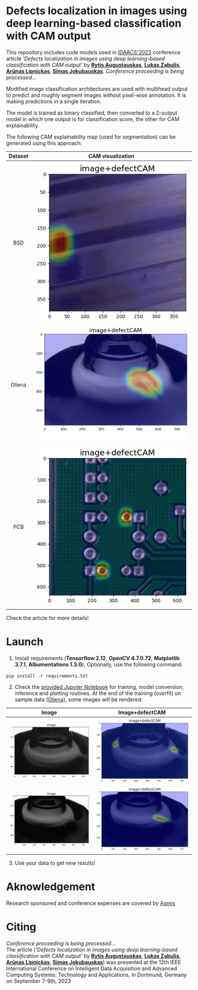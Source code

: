 # Defects localization in images using deep learning-based classification with CAM output
This repository includes code models used in [IDAACS'2023](https://www.idaacs.net/2023) conference article *'Defects localization in images using deep learning-based classification with CAM output'* by [**Rytis Augustauskas**](https://www.linkedin.com/in/rytis-augustauskas-4b99a791/), [**Lukas Zabulis**](linkedin.com/in/lukaszabulis), [**Arūnas Lipnickas**](linkedin.com/in/arunas-lipnickas-888037155), [**Simas Jokubauskas**](linkedin.com/in/simasjokubauskas). *Conference proceeding is being processed...*

Modified image classification architectures are used with multihead output to predict and roughly segment images without pixel-wise annotation. It is making predictions in a single iteration.

The model is trained as binary classified, then converted to a 2-output model in which one output is for classification score, the other for CAM explainability.

The following CAM explainability map (used for segmentation) can be generated using this approach:

| Dataset | CAM visualization |
| :---: | :---: |
| BSD | <img src="https://github.com/rytisss/DL-defect-classification-with-CAM-output/blob/main/res/BSD_efficientNetB04down_716ms.gif" width="500"/> |
| Oliena| <img src="https://github.com/rytisss/DL-defect-classification-with-CAM-output/blob/main/res/oliena_convext4down_716ms.gif" width="500"/> |
| PCB |<img src="https://github.com/rytisss/DL-defect-classification-with-CAM-output/blob/main/res/PCB_efficientNetB04down_716ms.gif" width="500"/> |

Check the article for more details!

# Launch

1. Install requirements (**Tensorflow 2.12**, **OpenCV 4.7.0.72**, **Matplotlib 3.7.1**, **Albumentations 1.3.0**). Optionally, use the following command:  
```
pip install -r requirements.txt
```

2. Check the [provided Jupyter Notebook](https://github.com/rytisss/DL-defect-classification-with-CAM-output/blob/main/CAM%20classifiers.ipynb) for training, model conversion, inference and plotting routines. At the end of the training (overfit) on sample data [(Oliena)](https://doi.org/10.1016/j.eswa.2022.116710), some images will be rendered:

| Image | Image+defectCAM |
| :---: | :---: |
| <img src="https://github.com/rytisss/DL-defect-classification-with-CAM-output/blob/main/res/example_results/4_anomaly_rgb.png" width="350"/> | <img src="https://github.com/rytisss/DL-defect-classification-with-CAM-output/blob/main/res/example_results/4_anomaly_defectCAM_superpos.png" width="350"/> |
| <img src="https://github.com/rytisss/DL-defect-classification-with-CAM-output/blob/main/res/example_results/6_anomaly_rgb.png" width="350"/>| <img src="https://github.com/rytisss/DL-defect-classification-with-CAM-output/blob/main/res/example_results/6_anomaly_defectCAM_superpos.png" width="350"/> |  
3. Use your data to get new results!

# Aknowledgement  
Research sponsored and conference expenses are covered by [Agmis](https://agmis.com/)

# Citing
*Conference proceeding is being processed...*  
The article (*'Defects localization in images using deep learning-based classification with CAM output'* by [**Rytis Augustauskas**](https://www.linkedin.com/in/rytis-augustauskas-4b99a791/), [**Lukas Zabulis**](linkedin.com/in/lukaszabulis), [**Arūnas Lipnickas**](linkedin.com/in/arunas-lipnickas-888037155), [**Simas Jokubauskas**](linkedin.com/in/simasjokubauskas)) was presented at the 12th IEEE International Conference on Intelligent Data Acquisition and Advanced Computing Systems: Technology and Applications, in Dortmund, Germany on September 7-9th, 2023  

